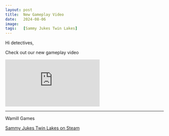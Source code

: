 ```yaml
---
layout: post
title:  New Gameplay Video
date:   2024-08-06
image:  
tags:   [Sammy Jukes Twin Lakes]
---
```


Hi detectives,

Check out our new gameplay video

<iframe src="https://www.youtube.com/embed/LemXUOvQRMA?si=1MAkvQImLgUqPAuQ" frameborder="0" allowfullscreen></iframe>


***

Wamill Games


[Sammy Jukes Twin Lakes on Steam](https://store.steampowered.com/app/3058620/Sammy_Jukes_Twin_Lakes/)
